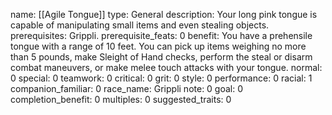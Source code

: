 name: [[Agile Tongue]]
type: General
description: Your long pink tongue is capable of manipulating small items and even stealing objects.
prerequisites: Grippli.
prerequisite_feats: 0
benefit: You have a prehensile tongue with a range of 10 feet. You can pick up items weighing no more than 5 pounds, make Sleight of Hand checks, perform the steal or disarm combat maneuvers, or make melee touch attacks with your tongue.
normal: 0
special: 0
teamwork: 0
critical: 0
grit: 0
style: 0
performance: 0
racial: 1
companion_familiar: 0
race_name: Grippli
note: 0
goal: 0
completion_benefit: 0
multiples: 0
suggested_traits: 0
